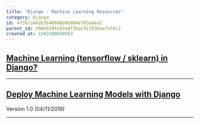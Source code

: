 ```yaml
---
title: "Django - Machine Learning Resources"
category: Django
id: 473b12442b3b48688e8b804e763adea2
parent_id: 598e539fe93a4f35ac917630ae7ef6c2
created_at: 1582300650563
---
```


## [Machine Learning (tensorflow / sklearn) in Django?](https://stackoverflow.com/questions/37374454/machine-learning-tensorflow-sklearn-in-django)

---

## [Deploy Machine Learning Models with Django](https://www.deploymachinelearning.com/)
Version 1.0 (04/11/2019)

---

                